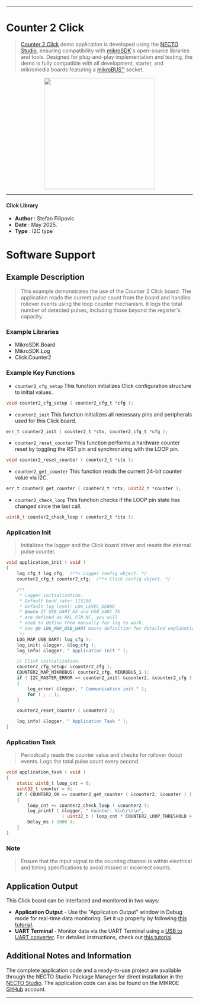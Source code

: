 
---
# Counter 2 Click

> [Counter 2 Click](https://www.mikroe.com/?pid_product=MIKROE-6603) demo application is developed using
the [NECTO Studio](https://www.mikroe.com/necto), ensuring compatibility with [mikroSDK](https://www.mikroe.com/mikrosdk)'s
open-source libraries and tools. Designed for plug-and-play implementation and testing, the demo is fully compatible with
all development, starter, and mikromedia boards featuring a [mikroBUS&trade;](https://www.mikroe.com/mikrobus) socket.

<p align="center">
  <img src="https://www.mikroe.com/?pid_product=MIKROE-6603&image=1" height=300px>
</p>

---

#### Click Library

- **Author**        : Stefan Filipovic
- **Date**          : May 2025.
- **Type**          : I2C type

# Software Support

## Example Description

> This example demonstrates the use of the Counter 2 Click board. The application reads the current
pulse count from the board and handles rollover events using the loop counter mechanism. It logs
the total number of detected pulses, including those beyond the register's capacity.

### Example Libraries

- MikroSDK.Board
- MikroSDK.Log
- Click.Counter2

### Example Key Functions

- `counter2_cfg_setup` This function initializes Click configuration structure to initial values.
```c
void counter2_cfg_setup ( counter2_cfg_t *cfg );
```

- `counter2_init` This function initializes all necessary pins and peripherals used for this Click board.
```c
err_t counter2_init ( counter2_t *ctx, counter2_cfg_t *cfg );
```

- `counter2_reset_counter` This function performs a hardware counter reset by toggling the RST pin and synchronizing with the LOOP pin.
```c
void counter2_reset_counter ( counter2_t *ctx );
```

- `counter2_get_counter` This function reads the current 24-bit counter value via I2C.
```c
err_t counter2_get_counter ( counter2_t *ctx, uint32_t *counter );
```

- `counter2_check_loop` This function checks if the LOOP pin state has changed since the last call.
```c
uint8_t counter2_check_loop ( counter2_t *ctx );
```

### Application Init

> Initializes the logger and the Click board driver and resets the internal pulse counter.

```c
void application_init ( void )
{
    log_cfg_t log_cfg;  /**< Logger config object. */
    counter2_cfg_t counter2_cfg;  /**< Click config object. */

    /** 
     * Logger initialization.
     * Default baud rate: 115200
     * Default log level: LOG_LEVEL_DEBUG
     * @note If USB_UART_RX and USB_UART_TX 
     * are defined as HAL_PIN_NC, you will 
     * need to define them manually for log to work. 
     * See @b LOG_MAP_USB_UART macro definition for detailed explanation.
     */
    LOG_MAP_USB_UART( log_cfg );
    log_init( &logger, &log_cfg );
    log_info( &logger, " Application Init " );

    // Click initialization.
    counter2_cfg_setup( &counter2_cfg );
    COUNTER2_MAP_MIKROBUS( counter2_cfg, MIKROBUS_1 );
    if ( I2C_MASTER_ERROR == counter2_init( &counter2, &counter2_cfg ) ) 
    {
        log_error( &logger, " Communication init." );
        for ( ; ; );
    }

    counter2_reset_counter ( &counter2 );

    log_info( &logger, " Application Task " );
}
```

### Application Task

> Periodically reads the counter value and checks for rollover (loop) events. Logs the total pulse count every second.

```c
void application_task ( void )
{
    static uint8_t loop_cnt = 0;
    uint32_t counter = 0;
    if ( COUNTER2_OK == counter2_get_counter ( &counter2, &counter ) )
    {
        loop_cnt += counter2_check_loop ( &counter2 );
        log_printf ( &logger, " Counter: %lu\r\n\n", 
                     ( uint32_t ) loop_cnt * COUNTER2_LOOP_THRESHOLD + counter );
        Delay_ms ( 1000 );
    }
}
```

### Note

> Ensure that the input signal to the counting channel is within electrical and timing specifications to avoid missed or incorrect counts.

## Application Output

This Click board can be interfaced and monitored in two ways:
- **Application Output** - Use the "Application Output" window in Debug mode for real-time data monitoring.
Set it up properly by following [this tutorial](https://www.youtube.com/watch?v=ta5yyk1Woy4).
- **UART Terminal** - Monitor data via the UART Terminal using
a [USB to UART converter](https://www.mikroe.com/click/interface/usb?interface*=uart,uart). For detailed instructions,
check out [this tutorial](https://help.mikroe.com/necto/v2/Getting%20Started/Tools/UARTTerminalTool).

## Additional Notes and Information

The complete application code and a ready-to-use project are available through the NECTO Studio Package Manager for 
direct installation in the [NECTO Studio](https://www.mikroe.com/necto). The application code can also be found on
the MIKROE [GitHub](https://github.com/MikroElektronika/mikrosdk_click_v2) account.

---

